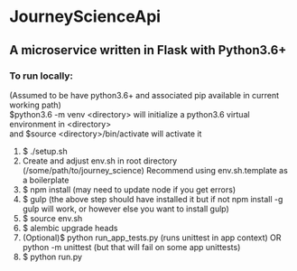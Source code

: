 <h1>JourneyScienceApi</hi>

<h2>A microservice written in Flask with Python3.6+</h2>

<h3>To run locally:</h3>
(Assumed to be have python3.6+ and associated pip available in current working path)
<br>
$python3.6 -m venv &lt;directory&gt; will initialize a python3.6 virtual environment in &lt;directory&gt; <br>
and $source &lt;directory&gt;/bin/activate will activate it
<br>
<ol>
    <li>$ ./setup.sh</li>
    <li>Create and adjust env.sh in root directory 
    (/some/path/to/journey_science) 
    Recommend using env.sh.template as a boilerplate
    <li>$ npm install (may need to update node if you get errors)</li>
    <li>$ gulp (the above step should have installed it but if not npm install -g gulp will work, or however else you want to install gulp)</li>
    <li>$ source env.sh </li>
    <li>$ alembic upgrade heads</li>
    <li>(Optional)$ python run_app_tests.py (runs unittest in app context) OR python -m unittest (but that will fail on some app unittests)</li>
    <li>$ python run.py</li>
</ol>
